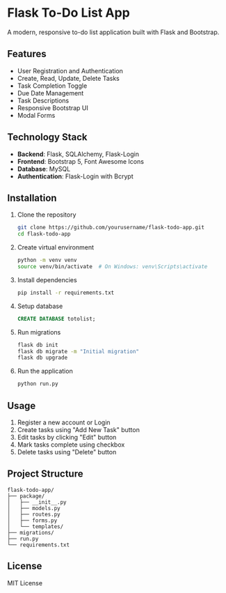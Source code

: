 # Flask To-Do List App

A modern, responsive to-do list application built with Flask and Bootstrap.

## Features

- User Registration and Authentication
- Create, Read, Update, Delete Tasks
- Task Completion Toggle
- Due Date Management
- Task Descriptions
- Responsive Bootstrap UI
- Modal Forms

## Technology Stack

- **Backend**: Flask, SQLAlchemy, Flask-Login
- **Frontend**: Bootstrap 5, Font Awesome Icons
- **Database**: MySQL
- **Authentication**: Flask-Login with Bcrypt

## Installation

1. Clone the repository
   ```bash
   git clone https://github.com/yourusername/flask-todo-app.git
   cd flask-todo-app
   ```

2. Create virtual environment
   ```bash
   python -m venv venv
   source venv/bin/activate  # On Windows: venv\Scripts\activate
   ```

3. Install dependencies
   ```bash
   pip install -r requirements.txt
   ```

4. Setup database
   ```sql
   CREATE DATABASE totolist;
   ```

5. Run migrations
   ```bash
   flask db init
   flask db migrate -m "Initial migration"
   flask db upgrade
   ```

6. Run the application
   ```bash
   python run.py
   ```

## Usage

1. Register a new account or Login
2. Create tasks using "Add New Task" button
3. Edit tasks by clicking "Edit" button
4. Mark tasks complete using checkbox
5. Delete tasks using "Delete" button

## Project Structure

```
flask-todo-app/
├── package/
│   ├── __init__.py
│   ├── models.py
│   ├── routes.py
│   ├── forms.py
│   └── templates/
├── migrations/
├── run.py
└── requirements.txt
```

## License

MIT License